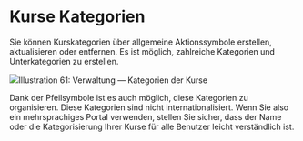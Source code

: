# Kurse Kategorien

Sie können Kurskategorien über allgemeine Aktionssymbole erstellen, aktualisieren oder entfernen. Es ist möglich, zahlreiche Kategorien und Unterkategorien zu erstellen.

![](../../.gitbook/assets/images65%20%286%29.png)Illustration 61: Verwaltung — Kategorien der Kurse

Dank der Pfeilsymbole ist es auch möglich, diese Kategorien zu organisieren. Diese Kategorien sind nicht internationalisiert. Wenn Sie also ein mehrsprachiges Portal verwenden, stellen Sie sicher, dass der Name oder die Kategorisierung Ihrer Kurse für alle Benutzer leicht verständlich ist.

